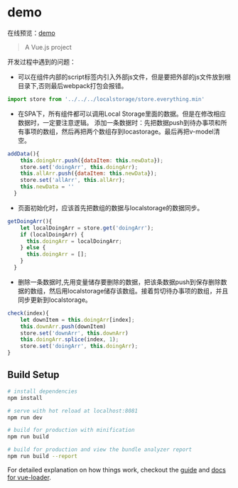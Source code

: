 # demo
在线预览：[demo](https://yokaki.github.io/demos/vue/Guestbook/index.html)
> A Vue.js project

开发过程中遇到的问题：

- 可以在组件内部的script标签内引入外部js文件，但是要把外部的js文件放到根目录下,否则最后webpack打包会报错。

```js
import store from '../../../localstorage/store.everything.min'
```

- 在SPA下，所有组件都可以调用Local Storage里面的数据。但是在修改相应数据时，一定要注意逻辑。
添加一条数据时：先把数据push到待办事项和所有事项的数组，然后再把两个数组存到locastorage。最后再把v-model清空。

```js
addData(){
    this.doingArr.push({dataItem: this.newData});
    store.set('doingArr', this.doingArr);
    this.allArr.push({dataItem: this.newData});
    store.set('allArr', this.allArr);
    this.newData = ''
  }
```

- 页面初始化时，应该首先把数组的数据与localstorage的数据同步。


```js
getDoingArr(){
    let localDoingArr = store.get('doingArr');
    if (localDoingArr) {
      this.doingArr = localDoingArr;
    } else {
      this.doingArr = [];
    }
  }
```

- 删除一条数据时,先用变量储存要删除的数据，把该条数据push到保存删除数据的数组，然后用localstorage储存该数组。接着剪切待办事项的数组，并且同步更新到localstorage。

```js
check(index){
	let downItem = this.doingArr[index];
	this.downArr.push(downItem)
	store.set('downArr', this.downArr)
	this.doingArr.splice(index, 1);
	store.set('doingArr', this.doingArr);
}
```

## Build Setup

``` bash
# install dependencies
npm install

# serve with hot reload at localhost:8081
npm run dev

# build for production with minification
npm run build

# build for production and view the bundle analyzer report
npm run build --report
```

For detailed explanation on how things work, checkout the [guide](http://vuejs-templates.github.io/webpack/) and [docs for vue-loader](http://vuejs.github.io/vue-loader).
